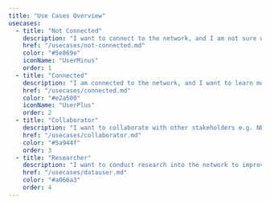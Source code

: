 ```yaml
---
title: "Use Cases Overview"
usecases:
  - title: "Not Connected"
    description: "I want to connect to the network, and I am not sure where to start"
    href: "/usecases/not-connected.md"
    color: "#5e869e"
    iconName: "UserMinus"
    order: 1
  - title: "Connected"
    description: "I am connected to the network, and I want to learn more about utilising my assets and connection"
    href: "/usecases/connected.md"
    color: "#e2a500"
    iconName: "UserPlus"
    order: 2
  - title: "Collaborator"
    description: "I want to collaborate with other stakeholders e.g. NESO, DNOs / DSOs, Local Authorities etc."
    href: "/usecases/collaborator.md"
    color: "#5a944f"
    order: 3
  - title: "Researcher"
    description: "I want to conduct research into the network to improve our knowledge, develop new products or help understand my usage"
    href: "/usecases/datauser.md"
    color: "#a066a3"
    order: 4
---
```


